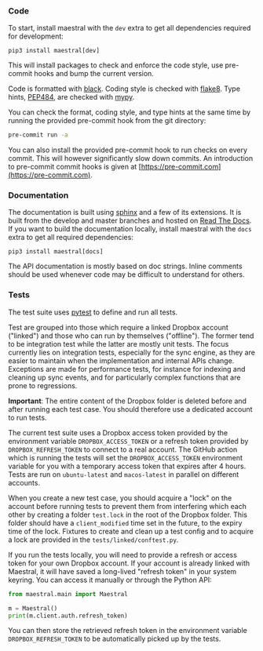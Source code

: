 
### Code

To start, install maestral with the `dev` extra to get all dependencies required for
development:

```
pip3 install maestral[dev]
```

This will install packages to check and enforce the code style, use pre-commit hooks and
bump the current version.

Code is formatted with [black](https://github.com/psf/black).
Coding style is checked with [flake8](http://flake8.pycqa.org).
Type hints, [PEP484](https://www.python.org/dev/peps/pep-0484/), are checked with
[mypy](http://mypy-lang.org/).

You can check the format, coding style, and type hints at the same time by running the
provided pre-commit hook from the git directory:

```bash
pre-commit run -a
```

You can also install the provided pre-commit hook to run checks on every commit. This
will however significantly slow down commits. An introduction to pre-commit commit hooks
is given at [https://pre-commit.com](https://pre-commit.com).

### Documentation

The documentation is built using [sphinx](https://www.sphinx-doc.org/en/master/) and a
few of its extensions. It is built from the develop and master branches and hosted on
[Read The Docs](https://maestral.readthedocs.io/en/latest/). If you want to build the 
documentation locally, install maestral with the `docs` extra to get all required
dependencies:

```
pip3 install maestral[docs]
```

The API documentation is mostly based on doc strings. Inline comments should be used 
whenever code may be difficult to understand for others.

### Tests

The test suite uses [pytest](https://pytest-cov.readthedocs.io/en/latest/) to define
and run all tests.

Test are grouped into those which require a linked Dropbox account ("linked") and those
who can run by themselves ("offline"). The former tend to be integration test while the
latter are mostly unit tests. The focus currently lies on integration tests, especially
for the sync engine, as they are easier to maintain when the implementation and internal
APIs change. Exceptions are made for performance tests, for instance for indexing and
cleaning up sync events, and for particularly complex functions that are prone to
regressions.

**Important**: The entire content of the Dropbox folder is deleted before and after
running each test case. You should therefore use a dedicated account to run tests.

The current test suite uses a Dropbox access token provided by the environment variable
`DROPBOX_ACCESS_TOKEN` or a refresh token provided by `DROPBOX_REFRESH_TOKEN` to connect
to a real account. The GitHub action which is running the tests will set the
`DROPBOX_ACCESS_TOKEN` environment variable for you with a temporary access token that
expires after 4 hours. Tests are run on `ubuntu-latest` and `macos-latest` in parallel
on different accounts.

When you create a new test case, you should acquire a "lock" on the account before
running tests to prevent them from interfering which each other by creating a folder
`test.lock` in the root of the Dropbox folder. This folder should have a 
`client_modified` time set in the future, to the expiry time of the lock. Fixtures to
create and clean up a test config and to acquire a lock are provided in the
`tests/linked/conftest.py`.

If you run the tests locally, you will need to provide a refresh or access token for 
your own Dropbox account. If your account is already linked with Maestral, it will have 
saved a long-lived "refresh token" in your system keyring. You can access it manually or 
through the Python API:

```Python
from maestral.main import Maestral

m = Maestral()
print(m.client.auth.refresh_token)
```

You can then store the retrieved refresh token in the environment variable
`DROPBOX_REFRESH_TOKEN` to be automatically picked up by the tests.
